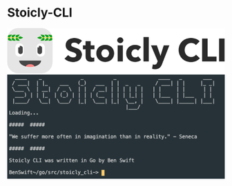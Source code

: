 # Stoicly-CLI
![alt text](https://github.com/benswift404/stoicly-cli/blob/master/Stoicly_CLI_Icon.png)
![alt text](https://github.com/benswift404/stoicly-cli/blob/master/Stoicly%20CLI.png)
